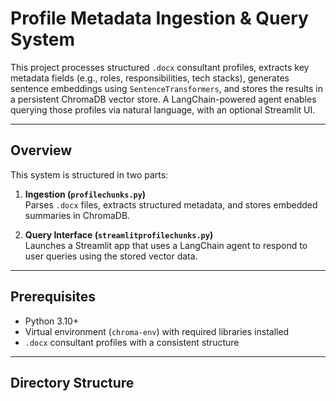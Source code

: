 # Profile Metadata Ingestion & Query System

This project processes structured `.docx` consultant profiles, extracts key metadata fields (e.g., roles, responsibilities, tech stacks), generates sentence embeddings using `SentenceTransformers`, and stores the results in a persistent ChromaDB vector store. A LangChain-powered agent enables querying those profiles via natural language, with an optional Streamlit UI.

---

## Overview

This system is structured in two parts:

1. **Ingestion (`profilechunks.py`)**  
   Parses `.docx` files, extracts structured metadata, and stores embedded summaries in ChromaDB.

2. **Query Interface (`streamlitprofilechunks.py`)**  
   Launches a Streamlit app that uses a LangChain agent to respond to user queries using the stored vector data.

---

## Prerequisites

- Python 3.10+
- Virtual environment (`chroma-env`) with required libraries installed
- `.docx` consultant profiles with a consistent structure

---

## Directory Structure

